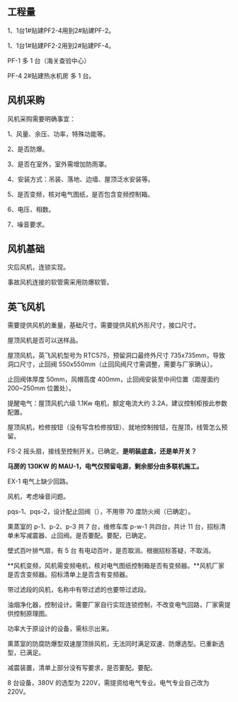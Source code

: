 ## 工程量

1、1台1#贴建PF2-4用到2#贴建PF-2。

1、1台1#贴建PF2-2用到2#贴建PF-4。

PF-1 多 1 台（海关查验中心）

PF-4 2#贴建热水机房 多 1 台。

## 风机采购

风机采购需要明确事宜：

1、风量、余压、功率，特殊功能等。

2、是否防爆。

3、是否在室外，室外需增加防雨罩。

4、安装方式：吊装、落地、边墙、屋顶泛水安装等。

5、是否变频，核对电气图纸，是否包含变频控制箱。

6、电压、相数。

7、噪音要求。

## 风机基础

灾后风机，连锁实现。

事故风机连接的软管需采用防爆软管。

## 英飞风机

需要提供风机的重量，基础尺寸。需要提供风机外形尺寸，接口尺寸。

屋顶风机是否可以送样品。

屋顶风机，英飞风机型号为 RTC575，预留洞口最终外尺寸 735x735mm，导致洞口尺寸，止回阀 550x550mm（止回风阀尺寸需调整，需要与厂家确认）。

止回阀体厚度 50mm，风帽高度 400mm，止回阀安装至中间位置（距屋面约 200~250mm 位置处）。

提醒电气：屋顶风机六级 1.1Kw 电机，额定电流大约 3.2A，建议控制柜按此参数配置。

屋顶风机，检修按钮（没有写含检修按钮）、就地控制按钮，在屋顶，线管怎么预留。

FS-2 摇头扇，接线至控制开关。已确定。**是明装底盒，还是单开关？**

**马房的 130KW 的 MAU-1，电气仅预留电源，剩余部分由多联机施工。**

EX-1 电气上缺少回路。

风机，考虑噪音问题。

pqs-1、pqs-2，设计配止回阀（），不用带 70 度防火阀（已确定）。

熏蒸室的 p-1、p-2、p-3 共 7 台，维修车库 p-w-1 共四台，共计 11 台，招标清单未写减震器、止回阀。是否要配。要配，已确定。

壁式百叶排气扇，有 5 台 有电动百叶，是否取消。根据招标答疑，不取消。

**风机变频，风机需变频电机，核对电气图纸控制箱是否有变频器。**风机厂家是否含变频器。招标清单上是否含有变频器。

带过滤段的风机，名称中有带过滤的也要带过滤段。

油烟净化器，控制设计。需要厂家自行实现连锁控制，不改变电气回路，厂家需提供控制原理图。

功率大于原设计的设备，需标示出来。

熏蒸室的防腐防爆型双速屋顶排风机，无法同时满足双速、防爆选型。已重新选型，已满足。

减震装置，清单上部分没有写要求，是否要配。要配。

8 台设备，380V 的选型为 220V，需提资给电气专业。电气专业自己改为 220V。
